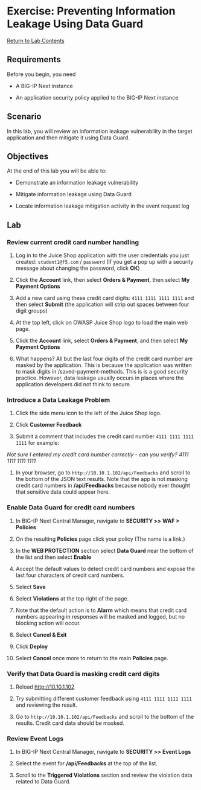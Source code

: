 # Exercise: Preventing Information Leakage Using Data Guard

[Return to Lab Contents](#lab-contents)

## Requirements

Before you begin, you need

- A BIG-IP Next instance 

- An application security policy applied to the BIG-IP Next instance

## Scenario

In this lab, you will review an information leakage vulnerability in the target application and then mitigate it using Data Guard. 

## Objectives

At the end of this lab you will be able to:

- Demonstrate an information leakage vulnerability

- Mitigate information leakage using Data Guard

- Locate information leakage mitigation activity in the event request log

## Lab

  ### Review current credit card number handling

1. Log in to the Juice Shop application with the user credentials you just created: `student1@f5.com` / `password` (If you get a pop up with a security message about changing the password, click **OK**)

1. Click the **Account** link, then select **Orders & Payment**, then select **My Payment Options**

1. Add a new card using these credit card digits: `4111 1111 1111 1111` and then select **Submit** (the application will strip out spaces between four digit groups)

1. At the top left, click on OWASP Juice Shop logo to load the main web page.

1. Click the **Account** link, select **Orders & Payment**, and then select **My Payment Options**

1. What happens? All but the last four digits of the credit card number are masked by the application. This is because the application was written to mask digits in /saved-payment-methods. This is is a good security practice. However, data leakage usually occurs in places where the application developers did not think to secure.

  ### Introduce a Data Leakage Problem

1. Click the side menu icon to the left of the Juice Shop logo.

1. Click **Customer Feedback**

1. Submit a comment that includes the credit card number `4111 1111 1111 1111` for example:

*Not sure I entered my credit card number correctly - can you verify? 4111 1111 1111 1111*

1. In your browser, go to `http://10.10.1.102/api/Feedbacks` and scroll to the bottom of the JSON text results. Note that the app is not masking credit card numbers in **/api/Feedbacks** because nobody ever thought that sensitive data could appear here. 

  ### Enable Data Guard for credit card numbers

1. In BIG-IP Next Central Manager, navigate to **SECURITY >> WAF > Policies**

1. On the resulting **Policies** page click your policy (The name is a link.)

1. In the **WEB PROTECTION** section select **Data Guard** near the bottom of the list and then select **Enable**

1. Accept the default values to detect credit card numbers and expose the last four characters of credit card numbers. 

1. Select **Save**

1. Select **Violations** at the top right of the page.

1. Note that the default action is to **Alarm** which means that credit card numbers appearing in responses will be masked and logged, but no blocking action will occur.

1. Select **Cancel & Exit**

1. Click **Deploy**

1. Select **Cancel** once more to return to the main **Policies** page.

  ### Verify that Data Guard is masking credit card digits

1. Reload http://10.10.1.102

1. Try submitting different customer feedback using `4111 1111 1111 1111` and reviewing the result.

1. Go to `http://10.10.1.102/api/Feedbacks` and scroll to the bottom of the results. Credit card data should be masked. 

  ### Review Event Logs

1. In BIG-IP Next Central Manager, navigate to **SECURITY >> Event Logs**

1. Select the event for **/api/Feedbacks** at the top of the list.

1. Scroll to the **Triggered Violations** section and review the violation data related to Data Guard.
